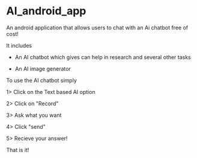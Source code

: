 # AI_android_app
An android application that allows users to chat with an Ai chatbot free of cost!

It includes

- An AI chatbot which gives can help in research and several other tasks

- An AI image generator

To use the AI chatbot simply 

1> Click on the Text based AI option

2> Click on "Record"

3> Ask what you want

4> Click "send"

5> Recieve your answer!

That is it!
